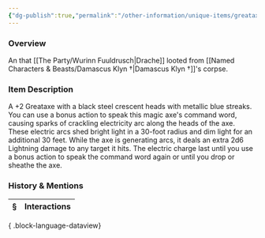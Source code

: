 ```yaml
---
{"dg-publish":true,"permalink":"/other-information/unique-items/greataxe-of-storms/","tags":["dracheitem"],"updated":"2025-06-14T13:53:58.797+01:00"}
---
```


### Overview
An that [[The Party/Wurinn Fuuldrusch\|Drache]] looted from [[Named Characters & Beasts/Damascus Klyn †\|Damascus Klyn †]]'s corpse. 

### Item Description
A +2 Greataxe with a black steel crescent heads with metallic blue streaks. You can use a bonus action to speak this magic axe's command word, causing sparks of crackling electricity arc along the heads of the axe. These electric arcs shed bright light in a 30-foot radius and dim light for an additional 30 feet. While the axe is generating arcs, it deals an extra 2d6 Lightning damage to any target it hits. The electric charge last until you use a bonus action to speak the command word again or until you drop or sheathe the axe.

### History & Mentions
| § | Interactions |
| - | ------------ |

{ .block-language-dataview}